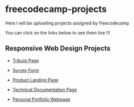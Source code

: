 # freecodecamp-projects

Here I will be uploading projects assigned by freecodecamp

You can click on the links below to see them live !!!

## Responsive Web Design Projects

- [Tribute Page](https://sayyedulbappy.github.io/freecodecamp-projects/tribute-page/)

- [Survey Form](https://sayyedulbappy.github.io/freecodecamp-projects/survey-form/)

- [Product Landing Page](https://sayyedulbappy.github.io/freecodecamp-projects/product-landing-page/)

- [Technical Documentation Page](https://sayyedulbappy.github.io/freecodecamp-projects/technical-documentation-page/)

- [Personal Portfolio Webpage](https://sayyedulbappy.github.io/freecodecamp-projects/personal-portfolio-webpage/)
